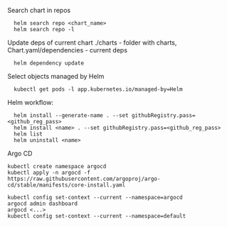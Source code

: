 Search chart in repos
```
  helm search repo <chart_name>
  helm search repo -l 
```

Update deps of current chart ./charts - folder with charts, Chart.yaml/dependencies - current deps
```
  helm dependency update
```

Select objects managed by Helm
```
  kubectl get pods -l app.kubernetes.io/managed-by=Helm
```

Helm workflow:
```
  helm install --generate-name . --set githubRegistry.pass=<github_reg_pass>
  helm install <name> . --set githubRegistry.pass=<github_reg_pass>
  helm list
  helm uninstall <name>
```

Argo CD
```
kubectl create namespace argocd
kubectl apply -n argocd -f https://raw.githubusercontent.com/argoproj/argo-cd/stable/manifests/core-install.yaml

kubectl config set-context --current --namespace=argocd
argocd admin dashboard
argocd <...>
kubectl config set-context --current --namespace=default
```